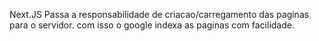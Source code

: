 Next.JS
   Passa a responsabilidade de criacao/carregamento das paginas para o servidor.
   com isso o google indexa as paginas com facilidade.